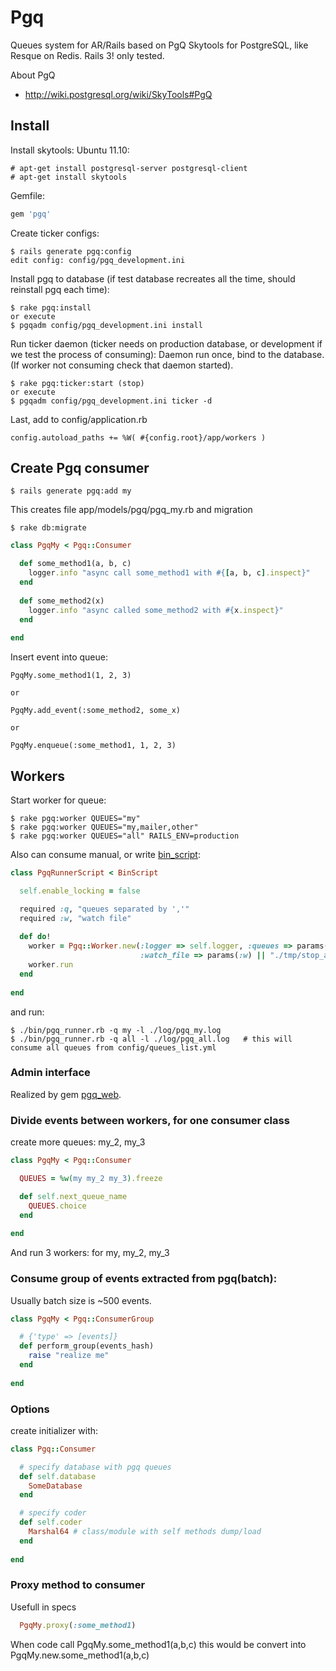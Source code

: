 Pgq
===

Queues system for AR/Rails based on PgQ Skytools for PostgreSQL, like Resque on Redis. Rails 3! only tested.
 
About PgQ
*  http://wiki.postgresql.org/wiki/SkyTools#PgQ


Install
-------

Install skytools:
Ubuntu 11.10: 

    # apt-get install postgresql-server postgresql-client
    # apt-get install skytools

Gemfile:

```ruby
gem 'pgq'
```

Create ticker configs:

    $ rails generate pgq:config
    edit config: config/pgq_development.ini


Install pgq to database (if test database recreates all the time, should reinstall pgq each time):

    $ rake pgq:install
    or execute
    $ pgqadm config/pgq_development.ini install

   

Run ticker daemon (ticker needs on production database, or development if we test the process of consuming):
Daemon run once, bind to the database. (If worker not consuming check that daemon started).

    $ rake pgq:ticker:start (stop)
    or execute
    $ pgqadm config/pgq_development.ini ticker -d
    

Last, add to config/application.rb

    config.autoload_paths += %W( #{config.root}/app/workers )
    

Create Pgq consumer
-------------------

    $ rails generate pgq:add my


This creates file app/models/pgq/pgq_my.rb and migration

    $ rake db:migrate


```ruby
class PgqMy < Pgq::Consumer

  def some_method1(a, b, c)
    logger.info "async call some_method1 with #{[a, b, c].inspect}"
  end
  
  def some_method2(x)
    logger.info "async called some_method2 with #{x.inspect}"
  end
  
end
```

Insert event into queue:

    PgqMy.some_method1(1, 2, 3)
    
    or
        
    PgqMy.add_event(:some_method2, some_x)
            
    or
    
    PgqMy.enqueue(:some_method1, 1, 2, 3)
  

Workers
-------
Start worker for queue:

    $ rake pgq:worker QUEUES="my"
    $ rake pgq:worker QUEUES="my,mailer,other"
    $ rake pgq:worker QUEUES="all" RAILS_ENV=production
    


Also can consume manual, or write [bin_script](http://github.com/kostya/bin_script):
```ruby
class PgqRunnerScript < BinScript

  self.enable_locking = false

  required :q, "queues separated by ','"
  required :w, "watch file"
  
  def do!
    worker = Pgq::Worker.new(:logger => self.logger, :queues => params(:q), 
                             :watch_file => params(:w) || "./tmp/stop_all.txt")
    worker.run
  end
                                                                     
end
```

and run:

    $ ./bin/pgq_runner.rb -q my -l ./log/pgq_my.log
    $ ./bin/pgq_runner.rb -q all -l ./log/pgq_all.log   # this will consume all queues from config/queues_list.yml



### Admin interface
Realized by gem [pgq_web](http://github.com/kostya/pgq_web).


### Divide events between workers, for one consumer class
create more queues: my_2, my_3

```ruby
class PgqMy < Pgq::Consumer

  QUEUES = %w(my my_2 my_3).freeze

  def self.next_queue_name
    QUEUES.choice
  end
  
end
```
And run 3 workers: for my, my_2, my_3




### Consume group of events extracted from pgq(batch): 
Usually batch size is ~500 events.

```ruby
class PgqMy < Pgq::ConsumerGroup

  # {'type' => [events]}
  def perform_group(events_hash)
    raise "realize me"
  end
  
end
```



### Options
create initializer with:

```ruby
class Pgq::Consumer

  # specify database with pgq queues
  def self.database
    SomeDatabase 
  end

  # specify coder  
  def self.coder
    Marshal64 # class/module with self methods dump/load
  end
    
end
```

### Proxy method to consumer
Usefull in specs

``` ruby
  PgqMy.proxy(:some_method1)
```
 
When code call PgqMy.some_method1(a,b,c) this would be convert into PgqMy.new.some_method1(a,b,c)
  